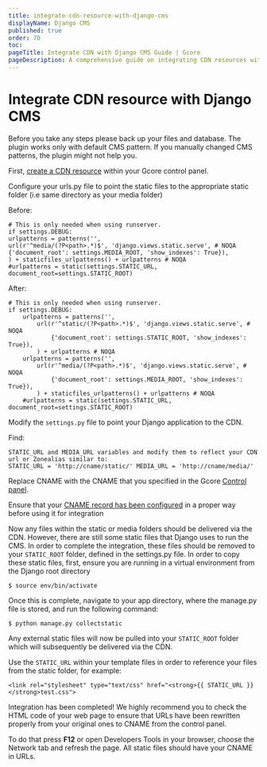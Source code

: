 ```yaml
---
title: integrate-cdn-resource-with-django-cms
displayName: Django CMS
published: true
order: 70
toc:
pageTitle: Integrate CDN with Django CMS Guide | Gcore
pageDescription: A comprehensive guide on integrating CDN resources with Django CMS to enhance your site's speed and user experience.
---
```

# Integrate CDN resource with Django CMS

Before you take any steps please back up your files and database. The plugin works only with default CMS pattern. If you manually changed CMS patterns, the plugin might not help you.

First, <a href="https://gcore.com/docs/cdn/getting-started/create-a-cdn-resource/create-a-cdn-resource-for-only-static-files" target="_blank">create a CDN resource</a> within your Gcore control panel.

Configure your urls.py file to point the static files to the appropriate static folder (i.e same directory as your media folder)

Before:

```
# This is only needed when using runserver.   
if settings.DEBUG:   
urlpatterns = patterns('',   
url(r'^media/(?P<path>.*)$', 'django.views.static.serve', # NOQA   
{'document_root': settings.MEDIA_ROOT, 'show_indexes': True}),   
) + staticfiles_urlpatterns() + urlpatterns # NOQA   
#urlpatterns = static(settings.STATIC_URL, document_root=settings.STATIC_ROOT)       
```

After:

```
# This is only needed when using runserver.
if settings.DEBUG:
    urlpatterns = patterns('',
        url(r'^static/(?P<path>.*)$', 'django.views.static.serve', # NOQA
            {'document_root': settings.STATIC_ROOT, 'show_indexes': True}),
        ) + urlpatterns # NOQA
    urlpatterns = patterns('',
        url(r'^media/(?P<path>.*)$', 'django.views.static.serve', # NOQA
            {'document_root': settings.MEDIA_ROOT, 'show_indexes': True}),
        ) + staticfiles_urlpatterns() + urlpatterns # NOQA
    #urlpatterns = static(settings.STATIC_URL, document_root=settings.STATIC_ROOT)  
```

Modify the ```settings.py``` file to point your Django application to the CDN.

Find:

```
STATIC_URL and MEDIA_URL variables and modify them to reflect your CDN url or Zonealias similar to:   
STATIC_URL = 'http://cname/static/' MEDIA_URL = 'http://cname/media/'
```

Replace CNAME with the CNAME that you specified in the Gcore <a href="https://accounts.gcore.com/reports/dashboard" target="_blank">Control panel</a>.

Ensure that your <a href="https://gcore.com/docs/cdn/cdn-resource-options/general/create-and-set-a-custom-domain-for-the-content-delivery-via-cdn" target="_blank">CNAME record has been configured</a> in a proper way before using it for integration      

Now any files within the static or media folders should be delivered via the CDN. However, there are still some static files that Django uses to run the CMS. In order to complete the integration, these files should be removed to your ```STATIC_ROOT``` folder, defined in the settings.py file. In order to copy these static files, first, ensure you are running in a virtual environment from the Django root directory

```
$ source env/bin/activate
```

Once this is complete, navigate to your app directory, where the manage.py file is stored, and run the following command:

```
$ python manage.py collectstatic
```

Any external static files will now be pulled into your ```STATIC_ROOT``` folder which will subsequently be delivered via the CDN.  
  
Use the ```STATIC_URL``` within your template files in order to reference your files from the static folder, for example:

```
<link rel="stylesheet" type="text/css" href="<strong>{{ STATIC_URL }}</strong>test.css">
```

Integration has been completed! We highly recommend you to check the HTML code of your web page to ensure that URLs have been rewritten properly from your original ones to CNAME from the control panel.

To do that press **F12** or open Developers Tools in your browser, choose the Network tab and refresh the page. All static files should have your CNAME in URLs.
